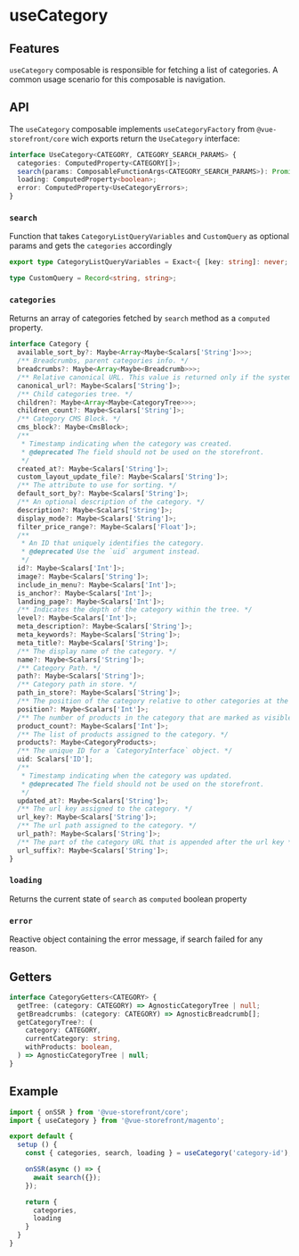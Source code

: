 # useCategory

## Features
`useCategory` composable is responsible for fetching a list of categories. A common usage scenario for this composable is navigation.

## API
The `useCategory` composable implements `useCategoryFactory` from `@vue-storefront/core` wich exports return the `UseCategory` interface:

```typescript
interface UseCategory<CATEGORY, CATEGORY_SEARCH_PARAMS> {
  categories: ComputedProperty<CATEGORY[]>;
  search(params: ComposableFunctionArgs<CATEGORY_SEARCH_PARAMS>): Promise<void>;
  loading: ComputedProperty<boolean>;
  error: ComputedProperty<UseCategoryErrors>;
}
```
### `search`
Function that takes `CategoryListQueryVariables` and `CustomQuery` as optional params and gets the `categories` accordingly
``` typescript
export type CategoryListQueryVariables = Exact<{ [key: string]: never; }>;

type CustomQuery = Record<string, string>;
```

### `categories`
Returns an array of categories fetched by `search` method as a `computed` property.

``` typescript
interface Category {
  available_sort_by?: Maybe<Array<Maybe<Scalars['String']>>>;
  /** Breadcrumbs, parent categories info. */
  breadcrumbs?: Maybe<Array<Maybe<Breadcrumb>>>;
  /** Relative canonical URL. This value is returned only if the system setting 'Use Canonical Link Meta Tag For Categories' is enabled */
  canonical_url?: Maybe<Scalars['String']>;
  /** Child categories tree. */
  children?: Maybe<Array<Maybe<CategoryTree>>>;
  children_count?: Maybe<Scalars['String']>;
  /** Category CMS Block. */
  cms_block?: Maybe<CmsBlock>;
  /**
   * Timestamp indicating when the category was created.
   * @deprecated The field should not be used on the storefront.
   */
  created_at?: Maybe<Scalars['String']>;
  custom_layout_update_file?: Maybe<Scalars['String']>;
  /** The attribute to use for sorting. */
  default_sort_by?: Maybe<Scalars['String']>;
  /** An optional description of the category. */
  description?: Maybe<Scalars['String']>;
  display_mode?: Maybe<Scalars['String']>;
  filter_price_range?: Maybe<Scalars['Float']>;
  /**
   * An ID that uniquely identifies the category.
   * @deprecated Use the `uid` argument instead.
   */
  id?: Maybe<Scalars['Int']>;
  image?: Maybe<Scalars['String']>;
  include_in_menu?: Maybe<Scalars['Int']>;
  is_anchor?: Maybe<Scalars['Int']>;
  landing_page?: Maybe<Scalars['Int']>;
  /** Indicates the depth of the category within the tree. */
  level?: Maybe<Scalars['Int']>;
  meta_description?: Maybe<Scalars['String']>;
  meta_keywords?: Maybe<Scalars['String']>;
  meta_title?: Maybe<Scalars['String']>;
  /** The display name of the category. */
  name?: Maybe<Scalars['String']>;
  /** Category Path. */
  path?: Maybe<Scalars['String']>;
  /** Category path in store. */
  path_in_store?: Maybe<Scalars['String']>;
  /** The position of the category relative to other categories at the same level in tree. */
  position?: Maybe<Scalars['Int']>;
  /** The number of products in the category that are marked as visible. By default, in complex products, parent products are visible, but their child products are not. */
  product_count?: Maybe<Scalars['Int']>;
  /** The list of products assigned to the category. */
  products?: Maybe<CategoryProducts>;
  /** The unique ID for a `CategoryInterface` object. */
  uid: Scalars['ID'];
  /**
   * Timestamp indicating when the category was updated.
   * @deprecated The field should not be used on the storefront.
   */
  updated_at?: Maybe<Scalars['String']>;
  /** The url key assigned to the category. */
  url_key?: Maybe<Scalars['String']>;
  /** The url path assigned to the category. */
  url_path?: Maybe<Scalars['String']>;
  /** The part of the category URL that is appended after the url key */
  url_suffix?: Maybe<Scalars['String']>;
}
```

### `loading`
Returns the current state of `search` as `computed` boolean property

### `error`
Reactive object containing the error message, if search failed for any reason.

## Getters
````typescript
interface CategoryGetters<CATEGORY> {
  getTree: (category: CATEGORY) => AgnosticCategoryTree | null;
  getBreadcrumbs: (category: CATEGORY) => AgnosticBreadcrumb[];
  getCategoryTree?: (
    category: CATEGORY,
    currentCategory: string,
    withProducts: boolean,
  ) => AgnosticCategoryTree | null;
}
````
## Example

```javascript
import { onSSR } from '@vue-storefront/core';
import { useCategory } from '@vue-storefront/magento';

export default {
  setup () {
    const { categories, search, loading } = useCategory('category-id');

    onSSR(async () => {
      await search({});
    });

    return {
      categories,
      loading
    }
  }
}
```
